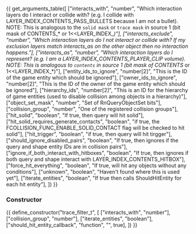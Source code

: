 {{ get_arguments_table([
    ["interacts_with", "number", "Which interaction layers do I interact or collide with? (e.g. I collide with LAYER_INDEX_CONTENTS_PASS_BULLETS because I am not a bullet). NOTE: This is analogous to the `solid mask` or `trace mask` in source 1 (bit mask of CONTENTS_* or 1<<LAYER_INDEX_*)"],
    ["interacts_exclude", "number", "Which interaction layers do I _not_ interact or collide with?  If my exclusion layers match _interacts_as on the other object then no interaction happens."],
    ["interacts_as", "number", "Which interaction layers do I represent? (e.g. I am a LAYER_INDEX_CONTENTS_PLAYER_CLIP volume). NOTE: This is analogous to `contents` in source 1  (bit mask of CONTENTS_* or 1<<LAYER_INDEX_*)"],
    ["entity_ids_to_ignore", "number[2]", "This is the ID of the game entity which should be ignored"],
    ["owner_ids_to_ignore", "number[2]", "This is the ID of the owner of the game entity which should be ignored"],
    ["hierarchy_ids", "number[2]", "This is an ID for the hierarchy of game entities (used to disable collision among objects in a hierarchy)"],
    ["object_set_mask", "number", "Set of RnQueryObjectSet bits"],
    ["collision_group", "number", "One of the registered collision groups"],
    ["hit_solid", "boolean", "If true, then query will hit solid"],
    ["hit_solid_requires_generate_contacts", "boolean", "if true, the FCOLLISION_FUNC_ENABLE_SOLID_CONTACT flag will be checked to hit solid"],
    ["hit_trigger", "boolean", "if true, then query will hit tirgger"],
    ["should_ignore_disabled_pairs", "boolean", "If true, then ignores if the query and shape entity IDs are in collision pairs"],
    ["ignore_if_both_interact_with_hitboxes", "boolean", "If true, then ignores if both query and shape interact with LAYER_INDEX_CONTENTS_HITBOX"],
    ["force_hit_everything", "boolean", "If true, will hit any objects without any conditions"],
    ["unknown", "boolean", "Haven't found where this is used yet"],
    ["iterate_entities", "boolean", "If true then calls ShouldHitEntity for each hit entity"],
]) }}

### **Constructor**

{{ define_constructor("trace_filter_t", [
    ["interacts_with", "number"],
    ["collision_group", "number"],
    ["iterate_entities", "boolean"],
    ["should_hit_entity_callback", "function", "", true],
]) }}